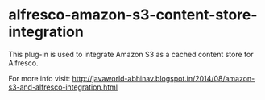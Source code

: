 alfresco-amazon-s3-content-store-integration
============================================

This plug-in is used to integrate Amazon S3 as a cached content store for Alfresco.



For more info visit: http://javaworld-abhinav.blogspot.in/2014/08/amazon-s3-and-alfresco-integration.html

